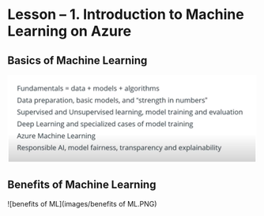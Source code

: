 # Lesson – 1. Introduction to Machine Learning on Azure

## Basics of Machine Learning 
![major topics of ML](images/image.png)

## Benefits of Machine Learning 
![benefits of ML](images/benefits of ML.PNG)
